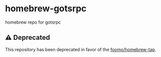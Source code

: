 # homebrew-gotsrpc
homebrew repo for gotsrpc

## ⚠️ Deprecated
This repository has been deprecated in favor of the [foomo/homebrew-tap](https://github.com/foomo/homebrew-tap).
